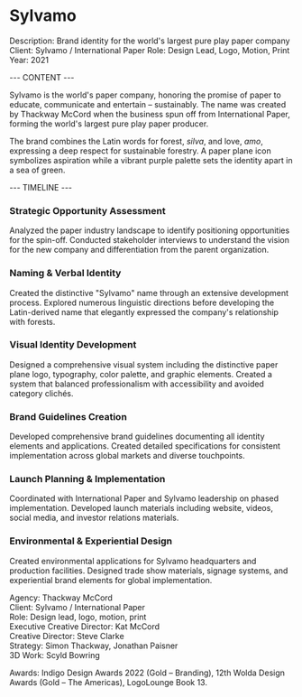 # Sylvamo

Description: Brand identity for the world's largest pure play paper company
Client: Sylvamo / International Paper
Role: Design Lead, Logo, Motion, Print
Year: 2021

--- CONTENT ---

Sylvamo is the world's paper company, honoring the promise of paper to educate, communicate and entertain – sustainably. The name was created by Thackway McCord when the business spun off from International Paper, forming the world's largest pure play paper producer.

The brand combines the Latin words for forest, *silva*, and love, *amo*, expressing a deep respect for sustainable forestry. A paper plane icon symbolizes aspiration while a vibrant purple palette sets the identity apart in a sea of green.

--- TIMELINE ---

### Strategic Opportunity Assessment
Analyzed the paper industry landscape to identify positioning opportunities for the spin-off. Conducted stakeholder interviews to understand the vision for the new company and differentiation from the parent organization.

### Naming & Verbal Identity
Created the distinctive "Sylvamo" name through an extensive development process. Explored numerous linguistic directions before developing the Latin-derived name that elegantly expressed the company's relationship with forests.

### Visual Identity Development
Designed a comprehensive visual system including the distinctive paper plane logo, typography, color palette, and graphic elements. Created a system that balanced professionalism with accessibility and avoided category clichés.

### Brand Guidelines Creation
Developed comprehensive brand guidelines documenting all identity elements and applications. Created detailed specifications for consistent implementation across global markets and diverse touchpoints.

### Launch Planning & Implementation
Coordinated with International Paper and Sylvamo leadership on phased implementation. Developed launch materials including website, videos, social media, and investor relations materials.

### Environmental & Experiential Design
Created environmental applications for Sylvamo headquarters and production facilities. Designed trade show materials, signage systems, and experiential brand elements for global implementation.

Agency: Thackway McCord  
Client: Sylvamo / International Paper  
Role: Design lead, logo, motion, print  
Executive Creative Director: Kat McCord  
Creative Director: Steve Clarke  
Strategy: Simon Thackway, Jonathan Paisner  
3D Work: Scyld Bowring  

Awards: Indigo Design Awards 2022 (Gold – Branding), 12th Wolda Design Awards (Gold – The Americas), LogoLounge Book 13.